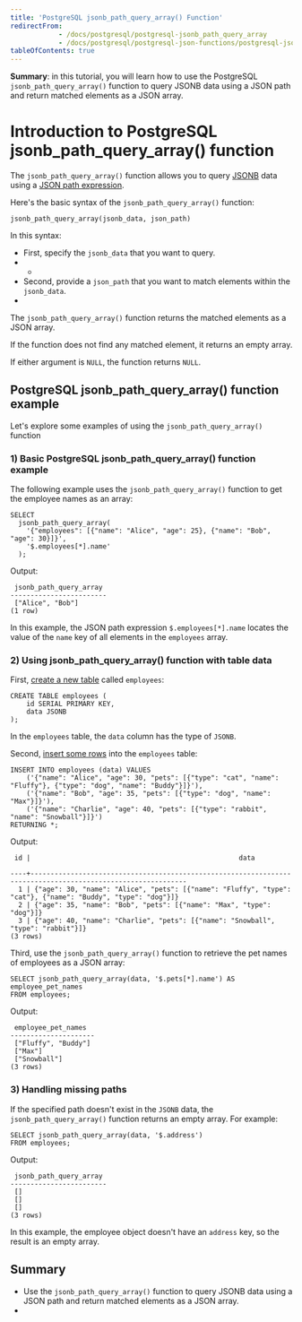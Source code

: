 ```yaml
---
title: 'PostgreSQL jsonb_path_query_array() Function'
redirectFrom:
            - /docs/postgresql/postgresql-jsonb_path_query_array 
            - /docs/postgresql/postgresql-json-functions/postgresql-jsonb_path_query_array/
tableOfContents: true
---
```


**Summary**: in this tutorial, you will learn how to use the PostgreSQL `jsonb_path_query_array()` function to query JSONB data using a JSON path and return matched elements as a JSON array.



# Introduction to PostgreSQL jsonb_path_query_array() function



The `jsonb_path_query_array()` function allows you to query [JSONB](/docs/postgresql/postgresql-json/) data using a [JSON path expression](https://www.postgresqltutorial.com/postgresql-json-functions/postgresql-json-path).



Here's the basic syntax of the `jsonb_path_query_array()` function:



```
jsonb_path_query_array(jsonb_data, json_path)
```



In this syntax:



- First, specify the `jsonb_data` that you want to query.
- -
- Second, provide a `json_path` that you want to match elements within the `jsonb_data`.
- 


The `jsonb_path_query_array()` function returns the matched elements as a JSON array.



If the function does not find any matched element, it returns an empty array.



If either argument is `NULL`, the function returns `NULL`.



## PostgreSQL jsonb_path_query_array() function example



Let's explore some examples of using the `jsonb_path_query_array()` function



### 1) Basic PostgreSQL jsonb_path_query_array() function example



The following example uses the `jsonb_path_query_array()` function to get the employee names as an array:



```
SELECT
  jsonb_path_query_array(
    '{"employees": [{"name": "Alice", "age": 25}, {"name": "Bob", "age": 30}]}',
    '$.employees[*].name'
  );
```



Output:



```
 jsonb_path_query_array
------------------------
 ["Alice", "Bob"]
(1 row)
```



In this example, the JSON path expression `$.employees[*].name` locates the value of the `name` key of all elements in the `employees` array.



### 2) Using jsonb_path_query_array() function with table data



First, [create a new table](/docs/postgresql/postgresql-create-table) called `employees`:



```
CREATE TABLE employees (
    id SERIAL PRIMARY KEY,
    data JSONB
);
```



In the `employees` table, the `data` column has the type of `JSONB`.



Second, [insert some rows](/docs/postgresql/postgresql-insert-multiple-rows) into the `employees` table:



```
INSERT INTO employees (data) VALUES
    ('{"name": "Alice", "age": 30, "pets": [{"type": "cat", "name": "Fluffy"}, {"type": "dog", "name": "Buddy"}]}'),
    ('{"name": "Bob", "age": 35, "pets": [{"type": "dog", "name": "Max"}]}'),
    ('{"name": "Charlie", "age": 40, "pets": [{"type": "rabbit", "name": "Snowball"}]}')
RETURNING *;
```



Output:



```
 id |                                                    data

----+-------------------------------------------------------------------------------------------------------------
  1 | {"age": 30, "name": "Alice", "pets": [{"name": "Fluffy", "type": "cat"}, {"name": "Buddy", "type": "dog"}]}
  2 | {"age": 35, "name": "Bob", "pets": [{"name": "Max", "type": "dog"}]}
  3 | {"age": 40, "name": "Charlie", "pets": [{"name": "Snowball", "type": "rabbit"}]}
(3 rows)
```



Third, use the `jsonb_path_query_array()` function to retrieve the pet names of employees as a JSON array:



```
SELECT jsonb_path_query_array(data, '$.pets[*].name') AS employee_pet_names
FROM employees;
```



Output:



```
 employee_pet_names
---------------------
 ["Fluffy", "Buddy"]
 ["Max"]
 ["Snowball"]
(3 rows)
```



### 3) Handling missing paths



If the specified path doesn't exist in the `JSONB` data, the `jsonb_path_query_array()` function returns an empty array. For example:



```
SELECT jsonb_path_query_array(data, '$.address')
FROM employees;
```



Output:



```
 jsonb_path_query_array
------------------------
 []
 []
 []
(3 rows)
```



In this example, the employee object doesn't have an `address` key, so the result is an empty array.



## Summary



- Use the `jsonb_path_query_array()` function to query JSONB data using a JSON path and return matched elements as a JSON array.
- 
